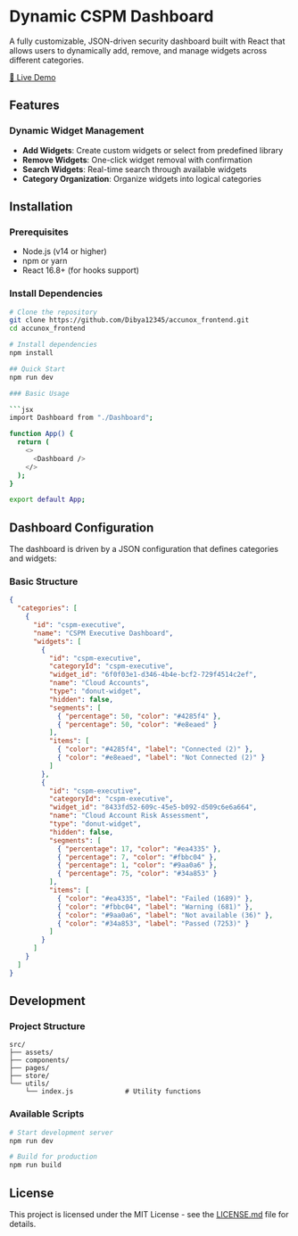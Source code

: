 # Dynamic CSPM Dashboard

A fully customizable, JSON-driven security dashboard built with React that allows users to dynamically add, remove, and manage widgets across different categories.

[🔗 Live Demo](https://accunoxdashboard.netlify.app/)

## Features

### Dynamic Widget Management

- **Add Widgets**: Create custom widgets or select from predefined library
- **Remove Widgets**: One-click widget removal with confirmation
- **Search Widgets**: Real-time search through available widgets
- **Category Organization**: Organize widgets into logical categories

## Installation

### Prerequisites

- Node.js (v14 or higher)
- npm or yarn
- React 16.8+ (for hooks support)

### Install Dependencies

````bash
# Clone the repository
git clone https://github.com/Dibya12345/accunox_frontend.git
cd accunox_frontend

# Install dependencies
npm install

## Quick Start
npm run dev

### Basic Usage

```jsx
import Dashboard from "./Dashboard";

function App() {
  return (
    <>
      <Dashboard />
    </>
  );
}

export default App;
````

## Dashboard Configuration

The dashboard is driven by a JSON configuration that defines categories and widgets:

### Basic Structure

```json
{
  "categories": [
    {
      "id": "cspm-executive",
      "name": "CSPM Executive Dashboard",
      "widgets": [
        {
          "id": "cspm-executive",
          "categoryId": "cspm-executive",
          "widget_id": "6f0f03e1-d346-4b4e-bcf2-729f4514c2ef",
          "name": "Cloud Accounts",
          "type": "donut-widget",
          "hidden": false,
          "segments": [
            { "percentage": 50, "color": "#4285f4" },
            { "percentage": 50, "color": "#e8eaed" }
          ],
          "items": [
            { "color": "#4285f4", "label": "Connected (2)" },
            { "color": "#e8eaed", "label": "Not Connected (2)" }
          ]
        },
        {
          "id": "cspm-executive",
          "categoryId": "cspm-executive",
          "widget_id": "8433fd52-609c-45e5-b092-d509c6e6a664",
          "name": "Cloud Account Risk Assessment",
          "type": "donut-widget",
          "hidden": false,
          "segments": [
            { "percentage": 17, "color": "#ea4335" },
            { "percentage": 7, "color": "#fbbc04" },
            { "percentage": 1, "color": "#9aa0a6" },
            { "percentage": 75, "color": "#34a853" }
          ],
          "items": [
            { "color": "#ea4335", "label": "Failed (1689)" },
            { "color": "#fbbc04", "label": "Warning (681)" },
            { "color": "#9aa0a6", "label": "Not available (36)" },
            { "color": "#34a853", "label": "Passed (7253)" }
          ]
        }
      ]
    }
  ]
}
```

## Development

### Project Structure

```
src/
├── assets/
├── components/
├── pages/
├── store/
└── utils/
    └── index.js             # Utility functions
```

### Available Scripts

```bash
# Start development server
npm run dev

# Build for production
npm run build
```

## License

This project is licensed under the MIT License - see the [LICENSE.md](LICENSE.md) file for details.
